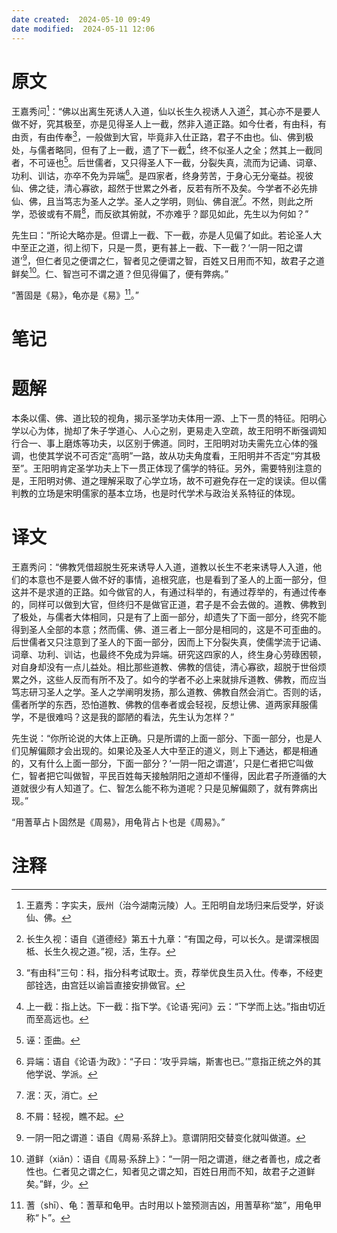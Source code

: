 ```yaml
---
date created:  2024-05-10 09:49
date modified:  2024-05-11 12:06
---
```

# 原文
王嘉秀问[^1]：“佛以出离生死诱人入道，仙以长生久视诱人入道[^2]，其心亦不是要人做不好，究其极至，亦是见得圣人上一截，然非入道正路。如今仕者，有由科，有由贡，有由传奉[^3]，一般做到大官，毕竟非入仕正路，君子不由也。仙、佛到极处，与儒者略同，但有了上一截，遗了下一截[^4]，终不似圣人之全；然其上一截同者，不可诬也[^5]。后世儒者，又只得圣人下一截，分裂失真，流而为记诵、词章、功利、训诂，亦卒不免为异端[^6]。是四家者，终身劳苦，于身心无分毫益。视彼仙、佛之徒，清心寡欲，超然于世累之外者，反若有所不及矣。今学者不必先排仙、佛，且当笃志为圣人之学。圣人之学明，则仙、佛自泯[^7]。不然，则此之所学，恐彼或有不屑[^8]，而反欲其俯就，不亦难乎？鄙见如此，先生以为何如？”

先生曰：“所论大略亦是。但谓上一截、下一截，亦是人见偏了如此。若论圣人大中至正之道，彻上彻下，只是一贯，更有甚上一截、下一截？‘一阴一阳之谓道’[^9]，但仁者见之便谓之仁，智者见之便谓之智，百姓又日用而不知，故君子之道鲜矣[^10]。仁、智岂可不谓之道？但见得偏了，便有弊病。”

“蓍固是《易》，龟亦是《易》[^11]。”
# 笔记

# 题解
本条以儒、佛、道比较的视角，揭示圣学功夫体用一源、上下一贯的特征。阳明心学以心为体，抛却了朱子学道心、人心之别，更易走入空疏，故王阳明不断强调知行合一、事上磨炼等功夫，以区别于佛道。同时，王阳明对功夫需先立心体的强调，也使其学说不可否定“高明”一路，故从功夫角度看，王阳明并不否定“穷其极至”。王阳明肯定圣学功夫上下一贯正体现了儒学的特征。另外，需要特别注意的是，王阳明对佛、道之理解采取了心学立场，故不可避免存在一定的误读。但以儒判教的立场是宋明儒家的基本立场，也是时代学术与政治关系特征的体现。
# 译文
王嘉秀问：“佛教凭借超脱生死来诱导人入道，道教以长生不老来诱导人入道，他们的本意也不是要人做不好的事情，追根究底，也是看到了圣人的上面一部分，但这并不是求道的正路。如今做官的人，有通过科举的，有通过荐举的，有通过传奉的，同样可以做到大官，但终归不是做官正道，君子是不会去做的。道教、佛教到了极处，与儒者大体相同，只是有了上面一部分，却遗失了下面一部分，终究不能得到圣人全部的本意；然而儒、佛、道三者上一部分是相同的，这是不可歪曲的。后世儒者又只注意到了圣人的下面一部分，因而上下分裂失真，使儒学流于记诵、词章、功利、训诂，也最终不免成为异端。研究这四家的人，终生身心劳碌困顿，对自身却没有一点儿益处。相比那些道教、佛教的信徒，清心寡欲，超脱于世俗烦累之外，这些人反而有所不及了。如今的学者不必上来就排斥道教、佛教，而应当笃志研习圣人之学。圣人之学阐明发扬，那么道教、佛教自然会消亡。否则的话，儒者所学的东西，恐怕道教、佛教的信奉者或会轻视，反想让佛、道两家拜服儒学，不是很难吗？这是我的鄙陋的看法，先生认为怎样？”

先生说：“你所论说的大体上正确。只是所谓的上面一部分、下面一部分，也是人们见解偏颇才会出现的。如果论及圣人大中至正的道义，则上下通达，都是相通的，又有什么上面一部分，下面一部分？‘一阴一阳之谓道’，只是仁者把它叫做仁，智者把它叫做智，平民百姓每天接触阴阳之道却不懂得，因此君子所遵循的大道就很少有人知道了。仁、智怎么能不称为道呢？只是见解偏颇了，就有弊病出现。”

“用蓍草占卜固然是《周易》，用龟背占卜也是《周易》。”
# 注释

[^1]: 王嘉秀：字实夫，辰州（治今湖南沅陵）人。王阳明自龙场归来后受学，好谈仙、佛。
[^2]: 长生久视：语自《道德经》第五十九章：“有国之母，可以长久。是谓深根固柢、长生久视之道。”视，活，生存。
[^3]: “有由科”三句：科，指分科考试取士。贡，荐举优良生员入仕。传奉，不经吏部铨选，由宫廷以谕旨直接安排做官。
[^4]: 上一截：指上达。下一截：指下学。《论语·宪问》云：“下学而上达。”指由切近而至高远也。
[^5]: 诬：歪曲。
[^6]: 异端：语自《论语·为政》：“子曰：‘攻乎异端，斯害也已。’”意指正统之外的其他学说、学派。
[^7]: 泯：灭，消亡。
[^8]: 不屑：轻视，瞧不起。
[^9]: 一阴一阳之谓道：语自《周易·系辞上》。意谓阴阳交替变化就叫做道。
[^10]: 道鲜（xiǎn）：语自《周易·系辞上》：“一阴一阳之谓道，继之者善也，成之者性也。仁者见之谓之仁，知者见之谓之知，百姓日用而不知，故君子之道鲜矣。”鲜，少。
[^11]: 蓍（shī）、龟：蓍草和龟甲。古时用以卜筮预测吉凶，用蓍草称“筮”，用龟甲称“卜”。